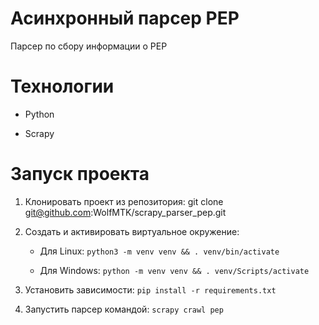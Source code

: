 # Асинхронный парсер PEP

Парсер по сбору информации о PEP

# Технологии

* Python

* Scrapy

# Запуск проекта

1. Клонировать проект из репозитория: git clone git@github.com:WolfMTK/scrapy_parser_pep.git

2. Создать и активировать виртуальное окружение:

    * Для Linux: `python3 -m venv venv && . venv/bin/activate`

    * Для Windows: `python -m venv venv && . venv/Scripts/activate`

3. Установить зависимости: `pip install -r requirements.txt`

4. Запустить парсер командой: `scrapy crawl pep`
